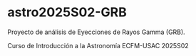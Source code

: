 # astro2025S02-GRB
Proyecto de análisis de Eyecciones de Rayos Gamma (GRB). 

Curso de Introducción a la Astronomía ECFM-USAC 2025S02
